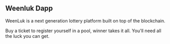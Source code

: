 ## Weenluk Dapp

WeenLuk is a next generation lottery platform built on top of the blockchain.


Buy a ticket to register yourself in a pool, winner takes it all.
You'll need all the luck you can get. 

